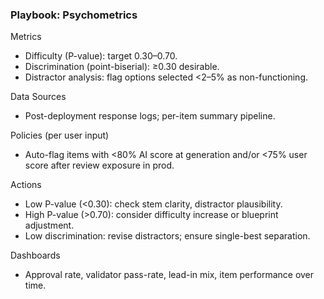 ### Playbook: Psychometrics

Metrics
- Difficulty (P-value): target 0.30–0.70.
- Discrimination (point-biserial): ≥0.30 desirable.
- Distractor analysis: flag options selected <2–5% as non-functioning.

Data Sources
- Post-deployment response logs; per-item summary pipeline.

Policies (per user input)
- Auto-flag items with <80% AI score at generation and/or <75% user score after review exposure in prod.

Actions
- Low P-value (<0.30): check stem clarity, distractor plausibility.
- High P-value (>0.70): consider difficulty increase or blueprint adjustment.
- Low discrimination: revise distractors; ensure single-best separation.

Dashboards
- Approval rate, validator pass-rate, lead-in mix, item performance over time.

